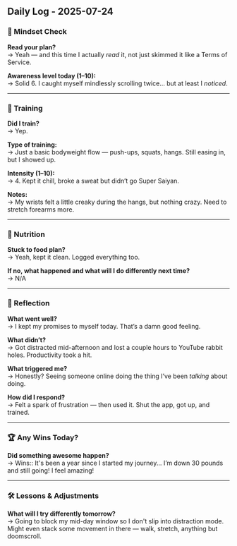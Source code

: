 ## Daily Log - 2025-07-24

### 🧠 Mindset Check

**Read your plan?**  
→ Yeah — and this time I actually _read_ it, not just skimmed it like a Terms of Service.

**Awareness level today (1–10):**  
→ Solid 6. I caught myself mindlessly scrolling twice... but at least I _noticed_.

---

### 💪 Training

**Did I train?**  
→ Yep.

**Type of training:**  
→ Just a basic bodyweight flow — push-ups, squats, hangs. Still easing in, but I showed up.

**Intensity (1–10):**  
→ 4. Kept it chill, broke a sweat but didn’t go Super Saiyan.

**Notes:**  
→ My wrists felt a little creaky during the hangs, but nothing crazy. Need to stretch forearms more.

---

### 🥣 Nutrition

**Stuck to food plan?**  
→ Yeah, kept it clean. Logged everything too.

**If no, what happened and what will I do differently next time?**  
→ N/A

---

### 🎯 Reflection

**What went well?**  
→ I kept my promises to myself today. That’s a damn good feeling.

**What didn’t?**  
→ Got distracted mid-afternoon and lost a couple hours to YouTube rabbit holes. Productivity took a hit.

**What triggered me?**  
→ Honestly? Seeing someone online doing the thing I’ve been _talking_ about doing.

**How did I respond?**  
→ Felt a spark of frustration — then used it. Shut the app, got up, and trained.

---

### 🏆 Any Wins Today?

**Did something awesome happen?**  
→ Wins:: It's been a year since I started my journey... I’m down 30 pounds and still going! I feel amazing!

---

### 🛠 Lessons & Adjustments

**What will I try differently tomorrow?**  
→ Going to block my mid-day window so I don't slip into distraction mode. Might even stack some movement in there — walk, stretch, anything but doomscroll.